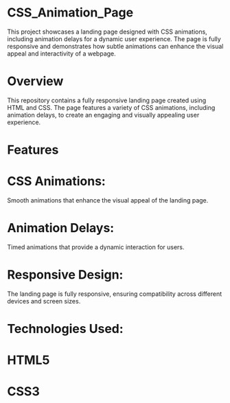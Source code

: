 # CSS_Animation_Page
This project showcases a landing page designed with CSS animations, including animation delays for a dynamic user experience. The page is fully responsive and demonstrates how subtle animations can enhance the visual appeal and interactivity of a webpage.

# Overview
This repository contains a fully responsive landing page created using HTML and CSS. The page features a variety of CSS animations, including animation delays, to create an engaging and visually appealing user experience.

# Features
# CSS Animations: 
Smooth animations that enhance the visual appeal of the landing page.
# Animation Delays:
Timed animations that provide a dynamic interaction for users.
# Responsive Design: 
The landing page is fully responsive, ensuring compatibility across different devices and screen sizes.

# Technologies Used:
# HTML5
# CSS3
